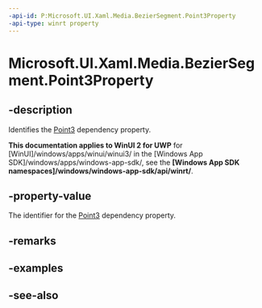 ```yaml
---
-api-id: P:Microsoft.UI.Xaml.Media.BezierSegment.Point3Property
-api-type: winrt property
---
```


<!-- Property syntax
public Windows.UI.Xaml.DependencyProperty Point3Property { get; }
-->

# Microsoft.UI.Xaml.Media.BezierSegment.Point3Property

## -description
Identifies the [Point3](beziersegment_point3.md) dependency property.

**This documentation applies to WinUI 2 for UWP** for [WinUI]/windows/apps/winui/winui3/ in the [Windows App SDK]/windows/apps/windows-app-sdk/, see the **[Windows App SDK namespaces]/windows/windows-app-sdk/api/winrt/**.

## -property-value
The identifier for the [Point3](beziersegment_point3.md) dependency property.

## -remarks

## -examples

## -see-also
